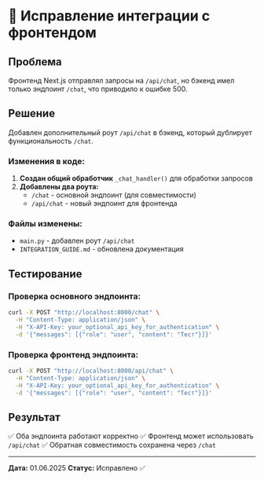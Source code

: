 # 🔧 Исправление интеграции с фронтендом

## Проблема
Фронтенд Next.js отправлял запросы на `/api/chat`, но бэкенд имел только эндпоинт `/chat`, что приводило к ошибке 500.

## Решение
Добавлен дополнительный роут `/api/chat` в бэкенд, который дублирует функциональность `/chat`.

### Изменения в коде:

1. **Создан общий обработчик** `_chat_handler()` для обработки запросов
2. **Добавлены два роута:**
   - `/chat` - основной эндпоинт (для совместимости)
   - `/api/chat` - новый эндпоинт для фронтенда

### Файлы изменены:
- `main.py` - добавлен роут `/api/chat`
- `INTEGRATION_GUIDE.md` - обновлена документация

## Тестирование

### Проверка основного эндпоинта:
```bash
curl -X POST "http://localhost:8000/chat" \
  -H "Content-Type: application/json" \
  -H "X-API-Key: your_optional_api_key_for_authentication" \
  -d '{"messages": [{"role": "user", "content": "Тест"}]}'
```

### Проверка фронтенд эндпоинта:
```bash
curl -X POST "http://localhost:8000/api/chat" \
  -H "Content-Type: application/json" \
  -H "X-API-Key: your_optional_api_key_for_authentication" \
  -d '{"messages": [{"role": "user", "content": "Тест"}]}'
```

## Результат
✅ Оба эндпоинта работают корректно
✅ Фронтенд может использовать `/api/chat`
✅ Обратная совместимость сохранена через `/chat`

---
**Дата:** 01.06.2025
**Статус:** Исправлено ✅